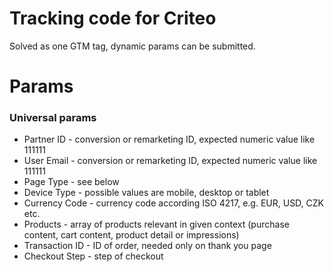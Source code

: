 # Tracking code for Criteo
Solved as one GTM tag, dynamic params can be submitted.


# Params
### Universal params
* Partner ID - conversion or remarketing ID, expected numeric value like 111111
* User Email - conversion or remarketing ID, expected numeric value like 111111
* Page Type - see below
* Device Type - possible values are mobile, desktop or tablet
* Currency Code - currency code according ISO 4217, e.g. EUR, USD, CZK etc.
* Products - array of products relevant in given context (purchase content, cart content, product detail or impressions)
* Transaction ID - ID of order, needed only on thank you page
* Checkout Step - step of checkout

